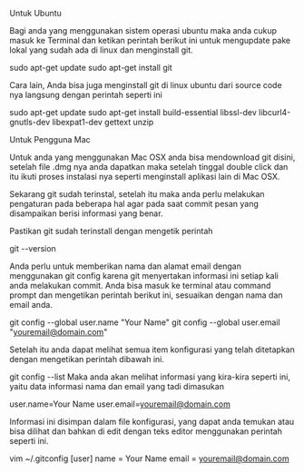 Untuk Ubuntu

Bagi anda yang menggunakan sistem operasi ubuntu maka anda cukup masuk ke Terminal dan ketikan perintah berikut ini untuk mengupdate pake lokal yang sudah ada di linux dan menginstall git.

sudo apt-get update
sudo apt-get install git

Cara lain, Anda bisa juga menginstall git di linux ubuntu dari source code nya langsung dengan perintah seperti ini

sudo apt-get update
sudo apt-get install build-essential libssl-dev libcurl4-gnutls-dev libexpat1-dev gettext unzip




Untuk Pengguna Mac

Untuk anda yang menggunakan Mac OSX anda bisa mendownload git disini, setelah file .dmg nya anda dapatkan maka setelah tinggal double click dan itu ikuti proses instalasi nya seperti menginstall aplikasi lain di Mac OSX.

Sekarang git sudah terinstal, setelah itu maka anda perlu melakukan pengaturan pada beberapa hal agar pada saat commit pesan yang disampaikan berisi informasi yang benar.

Pastikan git sudah terinstall dengan mengetik perintah

git --version

Anda perlu untuk memberikan nama dan alamat email dengan menggunakan git config karena git menyertakan informasi ini setiap kali anda melakukan commit. Anda bisa masuk ke terminal atau command prompt dan mengetikan perintah berikut ini, sesuaikan dengan nama dan email anda.

git config --global user.name "Your Name"
git config --global user.email "youremail@domain.com"

Setelah itu anda dapat melihat semua item konfigurasi yang telah ditetapkan dengan mengetikan perintah dibawah ini.

git config --list
Maka anda akan melihat informasi yang kira-kira seperti ini, yaitu data informasi nama dan email yang tadi dimasukan

user.name=Your Name
user.email=youremail@domain.com

Informasi ini disimpan dalam file konfigurasi, yang dapat anda temukan atau bisa dilihat dan bahkan di edit dengan teks editor menggunakan perintah seperti ini.

vim ~/.gitconfig
[user]
name = Your Name
email = youremail@domain.com
